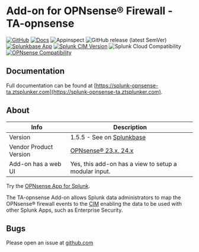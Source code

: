 # Add-on for OPNsense® Firewall - TA-opnsense

[![GitHub](https://img.shields.io/github/license/ZachChristensen28/TA-opnsense)]()
[![Docs](https://github.com/ZachChristensen28/TA-opnsense/actions/workflows/deploy-docs.yml/badge.svg)](https://splunk-opnsense-ta.ztsplunker.com/)
![Appinspect](https://github.com/ZachChristensen28/TA-opnsense/actions/workflows/appinspect.yml/badge.svg)
![GitHub release (latest SemVer)](https://img.shields.io/github/v/release/ZachChristensen28/TA-opnsense)
[![Splunkbase App](https://img.shields.io/badge/Splunkbase-TA--opnsense-blue)](https://splunkbase.splunk.com/app/4538/)
[![Splunk CIM Version](https://img.shields.io/badge/Splunk%20CIM%20Version-5.x%20-success)](https://docs.splunk.com/Documentation/CIM/latest/User/Overview)
![Splunk Cloud Compatibility](https://img.shields.io/badge/Splunk%20Cloud%20Ready-Victoria%20|%20Classic-informational?logo=splunk)
[![OPNsense Compatibility](https://img.shields.io/badge/OPNsense%20Compatibility-23,24-orange?logo=opnsense)](https://opnsense.org/)

## Documentation

Full documentation can be found at [https://splunk-opnsense-ta.ztsplunker.com](https://splunk-opnsense-ta.ztsplunker.com).

## About

 Info | Description
------|----------
Version | 1.5.5 - See on [Splunkbase](https://splunkbase.splunk.com/app/4538/)
Vendor Product Version | [OPNsense® 23.x, 24.x](https://opnsense.org/)
Add-on has a web UI | Yes, this add-on has a view to setup a modular input.

Try the [OPNsense App for Splunk](https://splunkbase.splunk.com/app/5372/).

The TA-opnsense Add-on allows Splunk data administrators to map the OPNsense® firewall events to the [CIM](https://docs.splunk.com/Splexicon:CommonInformationModel) enabling the data to be used with other Splunk Apps, such as Enterprise Security.

## Bugs

Please open an issue at [github.com](https://github.com/ZachChristensen28/TA-opnsense/issues)

